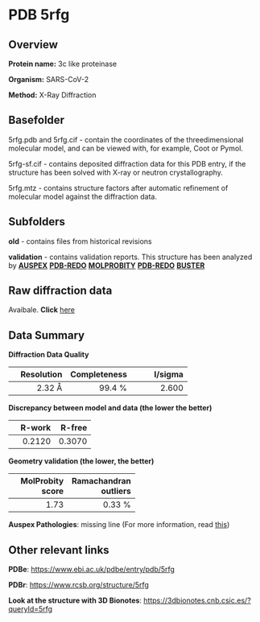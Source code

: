 # PDB 5rfg

## Overview

**Protein name:** 3c like proteinase

**Organism:** SARS-CoV-2

**Method:** X-Ray Diffraction

## Basefolder

5rfg.pdb and 5rfg.cif - contain the coordinates of the threedimensional molecular model, and can be viewed with, for example, Coot or Pymol.

5rfg-sf.cif - contains deposited diffraction data for this PDB entry, if the structure has been solved with X-ray or neutron crystallography.

5rfg.mtz - contains structure factors after automatic refinement of molecular model against the diffraction data.

## Subfolders



**old** - contains files from historical revisions

**validation** - contains validation reports. This structure has been analyzed by [**AUSPEX**](https://github.com/thorn-lab/coronavirus_structural_task_force/tree/master/pdb/3c_like_proteinase/SARS-CoV-2/5rfg/validation/auspex) [**PDB-REDO**](https://github.com/thorn-lab/coronavirus_structural_task_force/tree/master/pdb/3c_like_proteinase/SARS-CoV-2/5rfg/validation/pdb-redo) [**MOLPROBITY**](https://github.com/thorn-lab/coronavirus_structural_task_force/tree/master/pdb/3c_like_proteinase/SARS-CoV-2/5rfg/validation/molprobity) [**PDB-REDO**](https://github.com/thorn-lab/coronavirus_structural_task_force/blob/master/pdb/3c_like_proteinase/SARS-CoV-2/5rfg/validation/Xtriage_output.log) [**BUSTER**](https://www.globalphasing.com/buster/wiki/index.cgi?Covid19Pdb5RFG)

## Raw diffraction data

Avaibale. **Click** [here](https://zenodo.org/record/3731369) 

## Data Summary
**Diffraction Data Quality**

|   | Resolution | Completeness| I/sigma |
|---|-------------:|----------------:|--------------:|
|   |2.32 Å|99.4  %|<img width=50/>2.600|

**Discrepancy between model and data (the lower the better)**

|   | **R-work**| **R-free**   
|---|-------------:|----------------:|           
||  0.2120|  0.3070|

**Geometry validation (the lower, the better)**

|   |**MolProbity<br>score**| **Ramachandran<br>outliers** 
|---|-------------:|----------------:|
||  1.73|  0.33 %|

**Auspex Pathologies**: missing line (For more information, read [this](https://github.com/thorn-lab/coronavirus_structural_task_force/blob/master/pdb/3c_like_proteinase/SARS-CoV-2/5rfg/validation/auspex/5rfg_auspex_comments.txt))

 



## Other relevant links 
**PDBe**:  https://www.ebi.ac.uk/pdbe/entry/pdb/5rfg
 
**PDBr**: https://www.rcsb.org/structure/5rfg 

**Look at the structure with 3D Bionotes**: https://3dbionotes.cnb.csic.es/?queryId=5rfg

